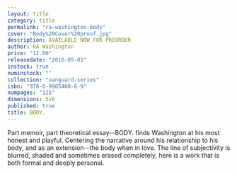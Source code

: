 ```yaml
---
layout: title
category: title
permalink: "ra-washington-body"
cover: "Body%20Cover%20proof.jpg"
description: AVAILABLE NOW FOR PREORDER
author: RA Washington
price: "12.00"
releasedate: "2016-05-01"
instock: true
numinstock: ""
collection: "vanguard-series"
isbn: "978-0-9965460-8-9"
numpages: "125"
dimensions: 5x6
published: true
title: BODY.
---
```

Part memoir, part theoretical essay--BODY. finds Washington at his most honest and playful. Centering the narrative around his relationship to his body, and as an extension--the body when in love. The line of subjectivity is blurred, shaded and sometimes erased completely, here is a work that is both formal and deeply personal.
